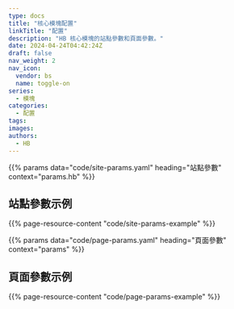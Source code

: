 ```yaml
---
type: docs
title: "核心模塊配置"
linkTitle: "配置"
description: "HB 核心模塊的站點參數和頁面參數。"
date: 2024-04-24T04:42:24Z
draft: false
nav_weight: 2
nav_icon:
  vendor: bs
  name: toggle-on
series:
  - 模塊
categories:
  - 配置
tags:
images:
authors:
  - HB
---
```


{{% params data="code/site-params.yaml" heading="站點參數" context="params.hb" %}}

## 站點參數示例

{{% page-resource-content "code/site-params-example" %}}

{{% params data="code/page-params.yaml" heading="頁面參數" context="params" %}}

## 頁面參數示例

{{% page-resource-content "code/page-params-example" %}}
